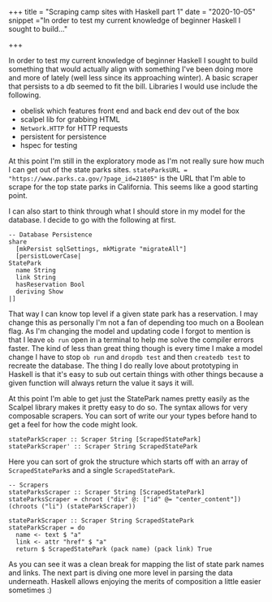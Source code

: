 +++
title = "Scraping camp sites with Haskell part 1"
date = "2020-10-05"
snippet ="In order to test my current knowledge of beginner Haskell I sought to build..."

+++

In order to test my current knowledge of beginner Haskell I sought to build something that would actually align with something I've been doing more and more of lately (well less since its approaching winter).  A basic scraper that persists to a db seemed to fit the bill.  Libraries I would use include the following.

- obelisk which features front end and back end dev out of the box
- scalpel lib for grabbing HTML
- `Network.HTTP` for HTTP requests
- persistent for persistence
- hspec for testing

At this point I'm still in the exploratory mode as I'm not really sure how much I can get out of the state parks sites.  `stateParksURL = "https://www.parks.ca.gov/?page_id=21805"` is the URL that I'm able to scrape for the top state parks in California.  This seems like a good starting point.

I can also start to think through what I should store in my model for the database.  I decide to go with the following at first.

```
-- Database Persistence
share
  [mkPersist sqlSettings, mkMigrate "migrateAll"]
  [persistLowerCase|
StatePark
  name String
  link String
  hasReservation Bool
  deriving Show
|]
```

That way I can know top level if a given state park has a reservation.  I may change this as personally I'm not a fan of depending too much on a Boolean flag.  As I'm changing the model and updating code I forgot to mention is that I leave `ob run` open in a terminal to help me solve the compiler errors faster.  The kind of less than great thing though is every time I make a model change I have to stop `ob run` and `dropdb test` and then `createdb test` to recreate the database.  The thing I do really love about prototyping in Haskell is that it's easy to sub out certain things with other things because a given function will always return the value it says it will.

At this point I'm able to get just the StatePark names pretty easily as the Scalpel library makes it pretty easy to do so.  The syntax allows for very composable scrapers.  You can sort of write our your types before hand to get a feel for how the code might look.

```
stateParkScraper :: Scraper String [ScrapedStatePark]
stateParkScraper' :: Scraper String ScrapedStatePark
```

Here you can sort of grok the structure which starts off with an array of `ScrapedStatePark`s and a single  `ScrapedStatePark`.

```
-- Scrapers
stateParksScraper :: Scraper String [ScrapedStatePark]
stateParksScraper = chroot ("div" @: ["id" @= "center_content"]) (chroots ("li") (stateParkScraper))

stateParkScraper :: Scraper String ScrapedStatePark
stateParkScraper = do
  name <- text $ "a"
  link <- attr "href" $ "a"
  return $ ScrapedStatePark (pack name) (pack link) True
```

As you can see it was a clean break for mapping the list of state park names and links.  The next part is diving one more level in parsing the data underneath.  Haskell allows enjoying the merits of composition a little easier sometimes :)
